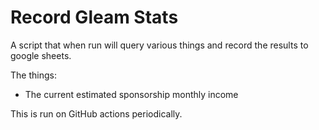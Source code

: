 # Record Gleam Stats

A script that when run will query various things and record the results to
google sheets.

The things:
- The current estimated sponsorship monthly income 

This is run on GitHub actions periodically.
